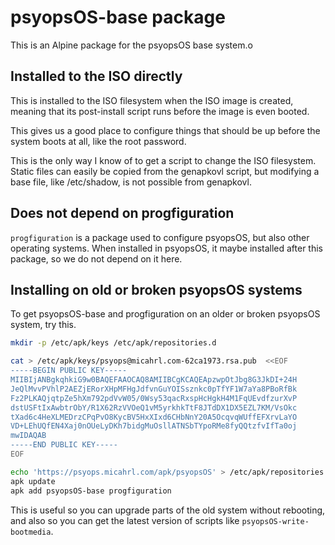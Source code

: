 # psyopsOS-base package

This is an Alpine package for the psyopsOS base system.o

## Installed to the ISO directly

This is installed to the ISO filesystem when the ISO image is created,
meaning that its post-install script runs before the image is even booted.

This gives us a good place to configure things that should be up before the system boots at all,
like the root password.

This is the only way I know of to get a script to change the ISO filesystem.
Static files can easily be copied from the genapkovl script,
but modifying a base file, like /etc/shadow, is not possible from genapkovl.

## Does not depend on progfiguration

`progfiguration` is a package used to configure psyopsOS, but also other operating systems.
When installed in psyopsOS,
it maybe installed after this package,
so we do not depend on it here.

## Installing on old or broken psyopsOS systems

To get psyopsOS-base and progfiguration on an older or broken psyopsOS system,
try this.

```sh
mkdir -p /etc/apk/keys /etc/apk/repositories.d

cat > /etc/apk/keys/psyops@micahrl.com-62ca1973.rsa.pub  <<EOF
-----BEGIN PUBLIC KEY-----
MIIBIjANBgkqhkiG9w0BAQEFAAOCAQ8AMIIBCgKCAQEApzwpOtJbg8G3JkDI+24H
JeQlMvvPVhlP2AEZjERorXHpMFHgJdfvnGuYOISsznkc0pTfYF1W7aYa8PBoRfBk
Fz2PLKAQjqtpZe5hXm792pdVvW05/0Wsy53qacRxspHcHgkH4M1FqUEvdfzurXvP
dstUSFtIxAwbtrObY/R1X62RzVVOeQ1vM5yrkhkTtF8JTdDX1DX5EZL7KM/VsOkc
tXad6c4HeXLMEDrzCPqPvO8KycBV5HxXIxd6CHbNnY20A5OcqvqWUffEFXrvLaYO
VD+LEhUQfEN4Xaj0nOUeLyDKh7bidgMuOsllATNSbTYpoRMe8fyQQtzfvIfTa0oj
mwIDAQAB
-----END PUBLIC KEY-----
EOF

echo 'https://psyops.micahrl.com/apk/psyopsOS' > /etc/apk/repositories.d/psyopsOS.list
apk update
apk add psyopsOS-base progfiguration
```

This is useful so you can upgrade parts of the old system without rebooting,
and also so you can get the latest version of scripts like `psyopsOS-write-bootmedia`.
